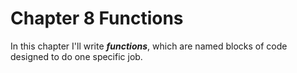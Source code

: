 # Chapter 8 Functions

In this chapter I'll write ***functions***, which are named
blocks of code designed to do one specific job.